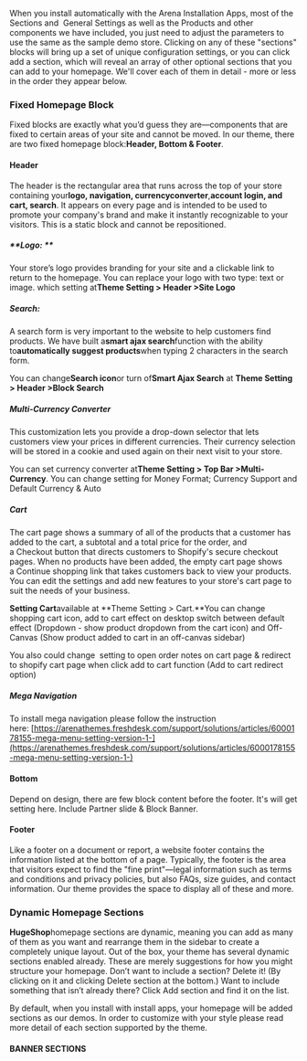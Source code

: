 When you install automatically with the Arena Installation Apps, most of the Sections and  General Settings as well as the Products and other components we have included, you just need to adjust the parameters to use the same as the sample demo store. Clicking on any of these "sections" blocks will bring up a set of unique configuration settings, or you can click add a section, which will reveal an array of other optional sections that you can add to your homepage. We'll cover each of them in detail - more or less in the order they appear below.

### **Fixed Homepage Block**

Fixed blocks are exactly what you’d guess they are—components that are fixed to certain areas of your site and cannot be moved. In our theme, there are two fixed homepage block:**Header, Bottom & Footer**.

#### **Header**

The header is the rectangular area that runs across the top of your store containing your**logo, navigation, currencyconverter**,**account login, and cart, search**. It appears on every page and is intended to be used to promote your company's brand and make it instantly recognizable to your visitors. This is a static block and cannot be repositioned.

##### **Logo: **

Your store’s logo provides branding for your site and a clickable link to return to the homepage. You can replace your logo with two type: text or image. which setting at**Theme Setting &gt; Header &gt;Site Logo**

##### **Search:**

A search form is very important to the website to help customers find products. We have built a**smart ajax search**function with the ability to**automatically suggest products**when typing 2 characters in the search form.

You can change**Search icon**or turn of**Smart Ajax Search** at **Theme Setting &gt; Header &gt;Block Search**

##### **Multi-Currency Converter**

This customization lets you provide a drop-down selector that lets customers view your prices in different currencies. Their currency selection will be stored in a cookie and used again on their next visit to your store.

You can set currency converter at**Theme Setting &gt; Top Bar &gt;Multi-Currency**. You can change setting for Money Format; Currency Support and Default Currency & Auto 

##### **Cart**

The cart page shows a summary of all of the products that a customer has added to the cart, a subtotal and a total price for the order, and a Checkout button that directs customers to Shopify's secure checkout pages. When no products have been added, the empty cart page shows a Continue shopping link that takes customers back to view your products. You can edit the settings and add new features to your store's cart page to suit the needs of your business.

**Setting Cart**available at **Theme Setting &gt; Cart.**You can change shopping cart icon, add to cart effect on desktop switch between default effect \(Dropdown - show product dropdown from the cart icon\) and Off-Canvas \(Show product added to cart in an off-canvas sidebar\)

You also could change  setting to open order notes on cart page & redirect to shopify cart page when click add to cart function \(Add to cart redirect option\)

##### **Mega Navigation**

To install mega navigation please follow the instruction here: [https://arenathemes.freshdesk.com/support/solutions/articles/6000178155-mega-menu-setting-version-1-](https://arenathemes.freshdesk.com/support/solutions/articles/6000178155-mega-menu-setting-version-1-)

#### **Bottom**

Depend on design, there are few block content before the footer. It's will get setting here. Include Partner slide & Block Banner.

#### **Footer**

Like a footer on a document or report, a website footer contains the information listed at the bottom of a page. Typically, the footer is the area that visitors expect to find the "fine print"—legal information such as terms and conditions and privacy policies, but also FAQs, size guides, and contact information. Our theme provides the space to display all of these and more.

### **Dynamic Homepage Sections**

**HugeShop**homepage sections are dynamic, meaning you can add as many of them as you want and rearrange them in the sidebar to create a completely unique layout. Out of the box, your theme has several dynamic sections enabled already. These are merely suggestions for how you might structure your homepage. Don’t want to include a section? Delete it! \(By clicking on it and clicking Delete section at the bottom.\) Want to include something that isn’t already there? Click Add section and find it on the list.

By default, when you install with install apps, your homepage will be added sections as our demos. In order to customize with your style please read more detail of each section supported by the theme.

#### BANNER SECTIONS

  


  


  


